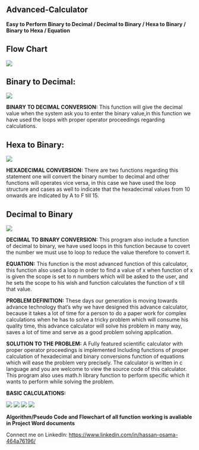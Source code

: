 ## Advanced-Calculator
**Easy to Perform Binary to Decimal / Decimal to Binary / Hexa to Binary / Binary to Hexa / Equation**

## Flow Chart
![](images/flowchart.JPG)

## Binary to Decimal:
![](images/binarytodecimal.JPG)

**BINARY TO DECIMAL CONVERSION:**
This function will give the decimal value when the system ask you to enter the binary
value,in this function we have used the loops with proper operator proceedings
regarding calculations.

## Hexa to Binary:
![](images/HexatoBinary.JPG)

**HEXADECIMAL CONVERSION:**
There are two functions regarding this statement one will convert the binary number to
decimal and other functions will operates vice versa, in this case we have used the loop
structure and cases as well to indicate that the hexadecimal values from 10 onwards are
indicated by A to F till 15.

## Decimal to Binary
![](images/decimaltobinary.JPG)

**DECIMAL TO BINARY CONVERSION:**
This program also include a function of decimal to binary, we have used loops in this
function because to covert the number we must use to loop to reduce the value
therefore to convert it.


**EQUATION:**
This function is the most advanced function of this calculator, this function also used a
loop in order to find a value of x when function of x is given the scope is set to n
numbers which will be asked to the user, and he sets the scope to his wish and function
calculates the function of x till that value.

**PROBLEM DEFINITION:**
These days our generation is moving towards advance technology that’s why we
have designed this advance calculator, because it takes a lot of time for a person to
do a paper work for complex calculations when he has to solve a tricky problem which
will consume his quality time, this advance calculator will solve his problem in many
way, saves a lot of time and serve as a good problem solving application.

**SOLUTION TO THE PROBLEM:**
A Fully featured scientific calculator with proper operator proceedings is implemented
Including functions of proper calculation of hexadecimal and binary conversions function
of equations which will ease the problem very precisely.
The calculator is written in c language and you are welcome to view the source code of
this calculator.
This program also uses math.h library function to perform specific which it wants to
perform while solving the problem.


**BASIC CALCULATIONS:**

![](images/problem1.JPG)
![](images/probl2.JPG)
![](images/problemsol3.JPG)
![](images/problemsol4.JPG)



**Algorithm/Pseudo Code and Flowchart of all function working is avaliable in Project Word documents**

Connect me on LinkedIn: https://www.linkedin.com/in/hassan-osama-464a76196/
